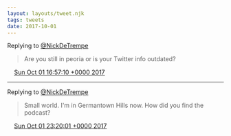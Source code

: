 ```yaml
---
layout: layouts/tweet.njk
tags: tweets
date: 2017-10-01
---
```


Replying to [@NickDeTrempe](https://twitter.com/NickDeTrempe/status/914335972631949312)

> Are you still in peoria or is your Twitter info outdated?

<img src="../../media/tweet.ico" width="12" /> [Sun Oct 01 16:57:10 +0000 2017](https://twitter.com/timwasson/status/914534667822526466)

----

Replying to [@NickDeTrempe](https://twitter.com/NickDeTrempe/status/914607630995378181)

> Small world\. I'm in Germantown Hills now\. How did you find the podcast?

<img src="../../media/tweet.ico" width="12" /> [Sun Oct 01 23:20:01 +0000 2017](https://twitter.com/timwasson/status/914631013577498624)